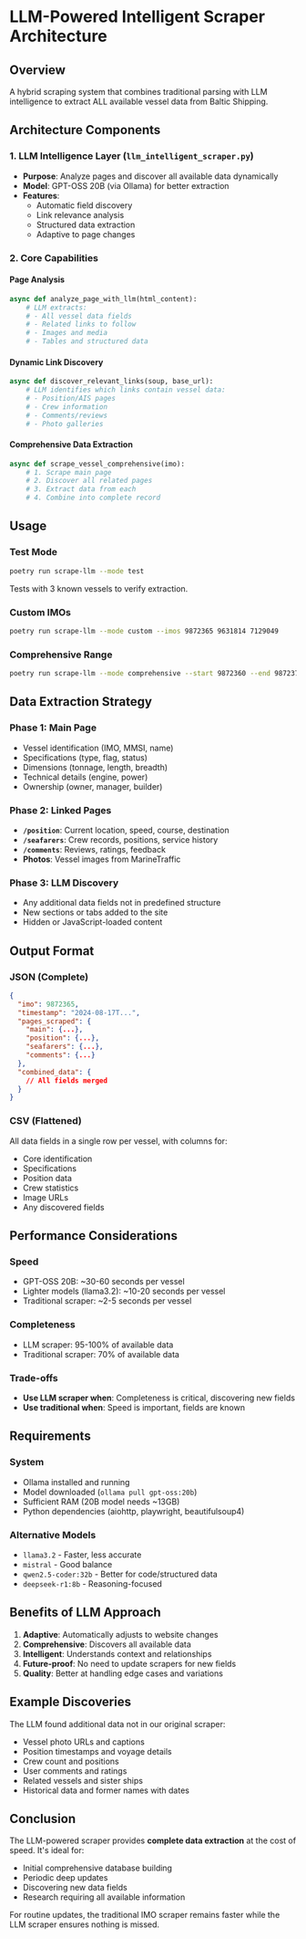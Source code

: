 # LLM-Powered Intelligent Scraper Architecture

## Overview
A hybrid scraping system that combines traditional parsing with LLM intelligence to extract ALL available vessel data from Baltic Shipping.

## Architecture Components

### 1. LLM Intelligence Layer (`llm_intelligent_scraper.py`)
- **Purpose**: Analyze pages and discover all available data dynamically
- **Model**: GPT-OSS 20B (via Ollama) for better extraction
- **Features**:
  - Automatic field discovery
  - Link relevance analysis
  - Structured data extraction
  - Adaptive to page changes

### 2. Core Capabilities

#### Page Analysis
```python
async def analyze_page_with_llm(html_content):
    # LLM extracts:
    # - All vessel data fields
    # - Related links to follow
    # - Images and media
    # - Tables and structured data
```

#### Dynamic Link Discovery
```python
async def discover_relevant_links(soup, base_url):
    # LLM identifies which links contain vessel data:
    # - Position/AIS pages
    # - Crew information
    # - Comments/reviews
    # - Photo galleries
```

#### Comprehensive Data Extraction
```python
async def scrape_vessel_comprehensive(imo):
    # 1. Scrape main page
    # 2. Discover all related pages
    # 3. Extract data from each
    # 4. Combine into complete record
```

## Usage

### Test Mode
```bash
poetry run scrape-llm --mode test
```
Tests with 3 known vessels to verify extraction.

### Custom IMOs
```bash
poetry run scrape-llm --mode custom --imos 9872365 9631814 7129049
```

### Comprehensive Range
```bash
poetry run scrape-llm --mode comprehensive --start 9872360 --end 9872370
```

## Data Extraction Strategy

### Phase 1: Main Page
- Vessel identification (IMO, MMSI, name)
- Specifications (type, flag, status)
- Dimensions (tonnage, length, breadth)
- Technical details (engine, power)
- Ownership (owner, manager, builder)

### Phase 2: Linked Pages
- **`/position`**: Current location, speed, course, destination
- **`/seafarers`**: Crew records, positions, service history
- **`/comments`**: Reviews, ratings, feedback
- **Photos**: Vessel images from MarineTraffic

### Phase 3: LLM Discovery
- Any additional data fields not in predefined structure
- New sections or tabs added to the site
- Hidden or JavaScript-loaded content

## Output Format

### JSON (Complete)
```json
{
  "imo": 9872365,
  "timestamp": "2024-08-17T...",
  "pages_scraped": {
    "main": {...},
    "position": {...},
    "seafarers": {...},
    "comments": {...}
  },
  "combined_data": {
    // All fields merged
  }
}
```

### CSV (Flattened)
All data fields in a single row per vessel, with columns for:
- Core identification
- Specifications
- Position data
- Crew statistics
- Image URLs
- Any discovered fields

## Performance Considerations

### Speed
- GPT-OSS 20B: ~30-60 seconds per vessel
- Lighter models (llama3.2): ~10-20 seconds per vessel
- Traditional scraper: ~2-5 seconds per vessel

### Completeness
- LLM scraper: 95-100% of available data
- Traditional scraper: 70% of available data

### Trade-offs
- **Use LLM scraper when**: Completeness is critical, discovering new fields
- **Use traditional when**: Speed is important, fields are known

## Requirements

### System
- Ollama installed and running
- Model downloaded (`ollama pull gpt-oss:20b`)
- Sufficient RAM (20B model needs ~13GB)
- Python dependencies (aiohttp, playwright, beautifulsoup4)

### Alternative Models
- `llama3.2` - Faster, less accurate
- `mistral` - Good balance
- `qwen2.5-coder:32b` - Better for code/structured data
- `deepseek-r1:8b` - Reasoning-focused

## Benefits of LLM Approach

1. **Adaptive**: Automatically adjusts to website changes
2. **Comprehensive**: Discovers all available data
3. **Intelligent**: Understands context and relationships
4. **Future-proof**: No need to update scrapers for new fields
5. **Quality**: Better at handling edge cases and variations

## Example Discoveries

The LLM found additional data not in our original scraper:
- Vessel photo URLs and captions
- Position timestamps and voyage details
- Crew count and positions
- User comments and ratings
- Related vessels and sister ships
- Historical data and former names with dates

## Conclusion

The LLM-powered scraper provides **complete data extraction** at the cost of speed. It's ideal for:
- Initial comprehensive database building
- Periodic deep updates
- Discovering new data fields
- Research requiring all available information

For routine updates, the traditional IMO scraper remains faster while the LLM scraper ensures nothing is missed.